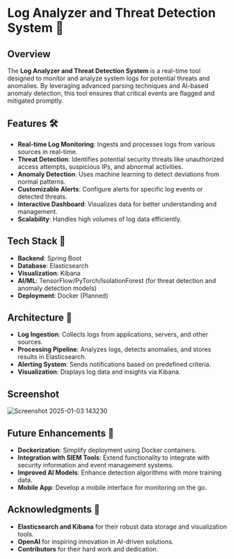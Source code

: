 # Log Analyzer and Threat Detection System 🚀

## Overview
The **Log Analyzer and Threat Detection System** is a real-time tool designed to monitor and analyze system logs for potential threats and anomalies. By leveraging advanced parsing techniques and AI-based anomaly detection, this tool ensures that critical events are flagged and mitigated promptly.

## Features 🛠️
- **Real-time Log Monitoring**: Ingests and processes logs from various sources in real-time.
- **Threat Detection**: Identifies potential security threats like unauthorized access attempts, suspicious IPs, and abnormal activities.
- **Anomaly Detection**: Uses machine learning to detect deviations from normal patterns.
- **Customizable Alerts**: Configure alerts for specific log events or detected threats.
- **Interactive Dashboard**: Visualizes data for better understanding and management.
- **Scalability**: Handles high volumes of log data efficiently.

## Tech Stack 🧰
- **Backend**: Spring Boot
- **Database**: Elasticsearch
- **Visualization**: Kibana
- **AI/ML**: TensorFlow/PyTorch/IsolationForest (for threat detection and anomaly detection models)
- **Deployment**: Docker (Planned)

## Architecture 📐
- **Log Ingestion**: Collects logs from applications, servers, and other sources.
- **Processing Pipeline**: Analyzes logs, detects anomalies, and stores results in Elasticsearch.
- **Alerting System**: Sends notifications based on predefined criteria.
- **Visualization**: Displays log data and insights via Kibana.

## Screenshot 
![Screenshot 2025-01-03 143230](https://github.com/user-attachments/assets/bcdf79b8-167e-43e4-b887-86145ef7b6e7)


## Future Enhancements 🌟
- **Dockerization**: Simplify deployment using Docker containers.
- **Integration with SIEM Tools**: Extend functionality to integrate with security information and event management systems.
- **Improved AI Models**: Enhance detection algorithms with more training data.
- **Mobile App**: Develop a mobile interface for monitoring on the go.


## Acknowledgments 🙌
- **Elasticsearch and Kibana** for their robust data storage and visualization tools.
- **OpenAI** for inspiring innovation in AI-driven solutions.
- **Contributors** for their hard work and dedication.
